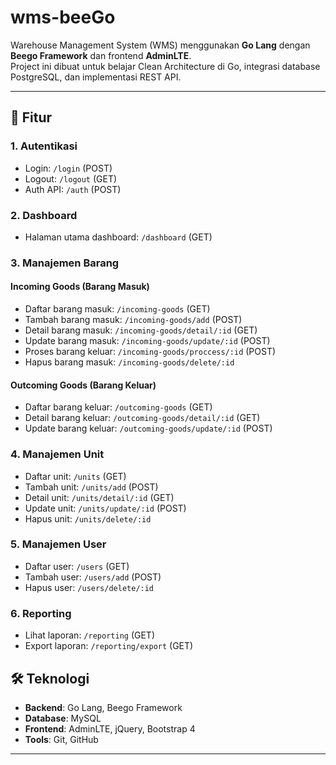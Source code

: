 # wms-beeGo

Warehouse Management System (WMS) menggunakan **Go Lang** dengan **Beego Framework** dan frontend **AdminLTE**.  
Project ini dibuat untuk belajar Clean Architecture di Go, integrasi database PostgreSQL, dan implementasi REST API.

---

## 🚀 Fitur

### 1. Autentikasi
- Login: `/login` (POST)  
- Logout: `/logout` (GET)  
- Auth API: `/auth` (POST)

### 2. Dashboard
- Halaman utama dashboard: `/dashboard` (GET)

### 3. Manajemen Barang
#### Incoming Goods (Barang Masuk)
- Daftar barang masuk: `/incoming-goods` (GET)  
- Tambah barang masuk: `/incoming-goods/add` (POST)  
- Detail barang masuk: `/incoming-goods/detail/:id` (GET)  
- Update barang masuk: `/incoming-goods/update/:id` (POST)  
- Proses barang keluar: `/incoming-goods/proccess/:id` (POST)  
- Hapus barang masuk: `/incoming-goods/delete/:id`  

#### Outcoming Goods (Barang Keluar)
- Daftar barang keluar: `/outcoming-goods` (GET)  
- Detail barang keluar: `/outcoming-goods/detail/:id` (GET)  
- Update barang keluar: `/outcoming-goods/update/:id` (POST)  

### 4. Manajemen Unit
- Daftar unit: `/units` (GET)  
- Tambah unit: `/units/add` (POST)  
- Detail unit: `/units/detail/:id` (GET)  
- Update unit: `/units/update/:id` (POST)  
- Hapus unit: `/units/delete/:id`  

### 5. Manajemen User
- Daftar user: `/users` (GET)  
- Tambah user: `/users/add` (POST)  
- Hapus user: `/users/delete/:id`  

### 6. Reporting
- Lihat laporan: `/reporting` (GET)  
- Export laporan: `/reporting/export` (GET)

## 🛠 Teknologi

- **Backend**: Go Lang, Beego Framework  
- **Database**: MySQL 
- **Frontend**: AdminLTE, jQuery, Bootstrap 4  
- **Tools**: Git, GitHub  

---
